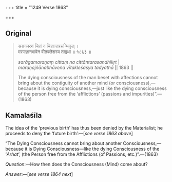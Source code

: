 +++
title = "1249 Verse 1863"

+++
## Original 
>
> सरागमरणं चित्तं न चित्तान्तरसन्धिकृत् ।  
> मरणज्ञानभावेन वीतक्लेशस्य तद्यथा ॥ १८६३ ॥ 
>
> *sarāgamaraṇaṃ cittaṃ na cittāntarasandhikṛt* \|  
> *maraṇajñānabhāvena vītakleśasya tadyathā* \|\| 1863 \|\| 
>
> The dying consciousness of the man beset with affections cannot bring about the contiguity of another mind (or consciousness),—because it is dying consciousness,—just like the dying consciousness of the person free from the ‘afflictions’ (passions and impurities)”.—(1863)



## Kamalaśīla

The idea of the ‘previous birth’ has thus been denied by the Materialist; he proceeds to deny the ‘future birth’:—[*see verse 1863 above*]

“The Dying Consciousness cannot bring about another Consciousness,—because it is Dying Consciousness—like the dying Consciousness of the ‘*Arhat*’, (the Person free from the Afflictions (of Passions, etc.)”.—(1863)

*Question*:—How then does the Consciousness (Mind) come about?

*Answer*:—[*see verse 1864 next*]


